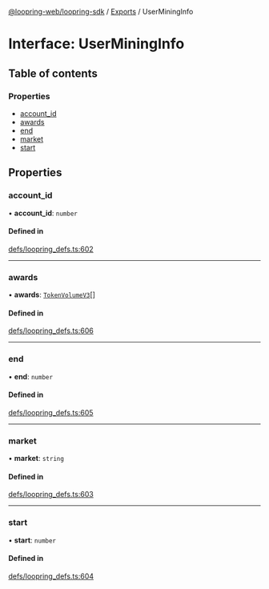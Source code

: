 [@loopring-web/loopring-sdk](../README.md) / [Exports](../modules.md) / UserMiningInfo

# Interface: UserMiningInfo

## Table of contents

### Properties

- [account\_id](UserMiningInfo.md#account_id)
- [awards](UserMiningInfo.md#awards)
- [end](UserMiningInfo.md#end)
- [market](UserMiningInfo.md#market)
- [start](UserMiningInfo.md#start)

## Properties

### account\_id

• **account\_id**: `number`

#### Defined in

[defs/loopring_defs.ts:602](https://github.com/Loopring/loopring_sdk/blob/532648f/src/defs/loopring_defs.ts#L602)

___

### awards

• **awards**: [`TokenVolumeV3`](TokenVolumeV3.md)[]

#### Defined in

[defs/loopring_defs.ts:606](https://github.com/Loopring/loopring_sdk/blob/532648f/src/defs/loopring_defs.ts#L606)

___

### end

• **end**: `number`

#### Defined in

[defs/loopring_defs.ts:605](https://github.com/Loopring/loopring_sdk/blob/532648f/src/defs/loopring_defs.ts#L605)

___

### market

• **market**: `string`

#### Defined in

[defs/loopring_defs.ts:603](https://github.com/Loopring/loopring_sdk/blob/532648f/src/defs/loopring_defs.ts#L603)

___

### start

• **start**: `number`

#### Defined in

[defs/loopring_defs.ts:604](https://github.com/Loopring/loopring_sdk/blob/532648f/src/defs/loopring_defs.ts#L604)
